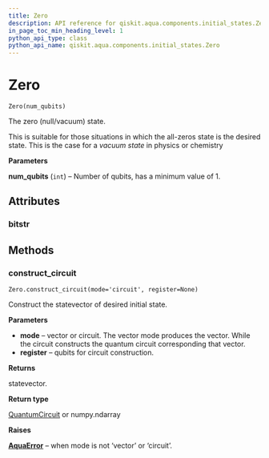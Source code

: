 ```yaml
---
title: Zero
description: API reference for qiskit.aqua.components.initial_states.Zero
in_page_toc_min_heading_level: 1
python_api_type: class
python_api_name: qiskit.aqua.components.initial_states.Zero
---
```


# Zero

<span id="qiskit.aqua.components.initial_states.Zero" />

`Zero(num_qubits)`

The zero (null/vacuum) state.

This is suitable for those situations in which the all-zeros state is the desired state. This is the case for a *vacuum state* in physics or chemistry

**Parameters**

**num\_qubits** (`int`) – Number of qubits, has a minimum value of 1.

## Attributes

### bitstr

## Methods

### construct\_circuit

<span id="qiskit.aqua.components.initial_states.Zero.construct_circuit" />

`Zero.construct_circuit(mode='circuit', register=None)`

Construct the statevector of desired initial state.

**Parameters**

*   **mode** – vector or circuit. The vector mode produces the vector. While the circuit constructs the quantum circuit corresponding that vector.
*   **register** – qubits for circuit construction.

**Returns**

statevector.

**Return type**

[QuantumCircuit](qiskit.circuit.QuantumCircuit "qiskit.circuit.QuantumCircuit") or numpy.ndarray

**Raises**

[**AquaError**](qiskit.aqua.AquaError "qiskit.aqua.AquaError") – when mode is not ‘vector’ or ‘circuit’.

